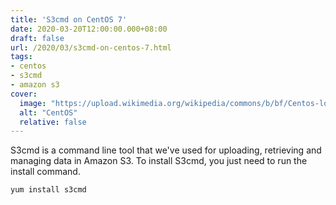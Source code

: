 ```yaml
---
title: 'S3cmd on CentOS 7'
date: 2020-03-20T12:00:00.000+08:00
draft: false
url: /2020/03/s3cmd-on-centos-7.html
tags:
- centos
- s3cmd
- amazon s3
cover:
  image: "https://upload.wikimedia.org/wikipedia/commons/b/bf/Centos-logo-light.svg"
  alt: "CentOS"
  relative: false
---
```


S3cmd is a command line tool that we've used for uploading, retrieving and managing data in Amazon S3.
To install S3cmd, you just need to run the install command.

```
yum install s3cmd
```